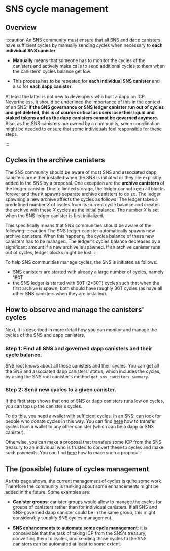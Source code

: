# SNS cycle management

## Overview
:::caution
An SNS community must ensure that all SNS and dapp canisters
have sufficient cycles by manually sending cycles when necessary to
**each individual SNS canister**.


- **Manually** means that someone has to monitor the cycles of the
   canisters and actively make calls to send additional cycles to them
   when the canisters' cycles balance get low.
   
- This process has to be repeated for **each individual SNS canister** 
and also for **each dapp canister**.


   
At least the latter is not new to developers who built a dapp on ICP.
Nevertheless, it should be underlined the importance of this in the context
of an SNS: **if the SNS governance or SNS ledger canister run out of cycles
and get deleted, this is of course critical as users lose their
liquid and staked tokens and as the dapp canisters cannot be governed
anymore.**
Also, as the SNS canisters are owned by a community, some
coordination might be needed to ensure that some individuals
feel responsible for these steps.

:::

## Cycles in the archive canisters
The SNS community should be aware of most SNS and associated dapp 
canisters are either installed when the SNS is initiated or they are
explicitly added to the SNS by a proposal.
One exception are the **archive canisters** of the ledger canister.
Due to limited storage, the ledger cannot keep all blocks forever and
thus it spawns separate archive canisters to do so.
The ledger spawning a new archive affects the cycles as follows:
The ledger takes a predefined number *X* of cycles from its current
cycle balance and creates the archive with these *X* cycles as the
initial balance. The number *X* is set when the SNS ledger canister is 
first initialized.

This specifically means that SNS communities should be aware of the
following:
:::caution
The SNS ledger canister automatically spawns new archive
canisters.
When this happens, the cycles balance of these new canisters has
to be managed. The ledger's cycles balance decreases by a 
significant amount if a new archive is spawned.
If an archive canister runs out of cycles,
ledger blocks might be lost.
:::

To help SNS communities manage cycles, the SNS is initiated as follows:
* SNS canisters are started with already a large number of cycles,
  namely 180T
* the SNS ledger is started with 60T (2*30T) cycles such
  that when the first archive is spawn,
  both should have roughly 30T cycles (as have all other SNS
  canisters when they are installed).


## How to observe and manage the canisters' cycles
Next, it is described in more detail how you can monitor and manage the
cycles of the SNS and dapp canisters.

### Step 1: Find all SNS and governed dapp canisters and their cycle balance.
SNS root knows about all these canisters and their cycles. 
You can get all the SNS and associated dapp canisters' status,
which includes the cycles, by using the SNS root canister's method
`get_sns_canisters_summary`.
<!-- dfx, dashboard?-->

### Step 2: Send new cycles to a given canister.
If the first step shows that one of SNS or dapp canisters runs 
low on cycles, you can top up the canister's cycles.

To do this, you need a wallet with sufficient cycles.
In an SNS, can look for people who donate cycles in this way.
You can find [here](https://internetcomputer.org/docs/current/developer-docs/production/topping-up-canister/#option-2-if-you-have-cycles-on-your-cycles-wallet) how to transfer cycles from a wallet to any other canister (which can be a dapp or SNS canister).

Otherwise, you can make a proposal that transfers some ICP
from the SNS treasury to an individual who is trusted to convert these to cycles and make such payments.
You can find [here](./making-proposals.md) how to make such a proposal.

<!--## Helpful community tools
- Is referring to community tools sth that we do? (think it would be nice)
Ask authors of tools for permission
-->

## The (possible) future of cycles management
As this page shows, the current management of cycles is 
quite some work.
Therefore the community is thinking about some enhancements
might be added in the future. Some examples are:

- **Canister groups**: canister groups would allow to manage
   the cycles for groups of canisters rather than for
   individual canisters. If all SNS and SNS-governed dapp
   canister could be in the same group, this might considerably
   simplify SNS cycles management.  
   
- **SNS enhancements to automate some cycle management**: it is 
conceivable that the task of taking ICP from the SNS's treasury,
   converting them to cycles, and sending those cycles to the 
   SNS canisters can be automated at least to some extent.
